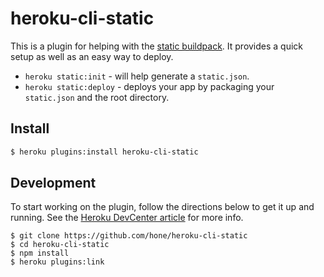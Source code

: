 # heroku-cli-static
This is a plugin for helping with the [static buildpack](https://github.com/hone/heroku-buildpack-static). It provides a quick setup as well as an easy way to deploy.

* `heroku static:init` - will help generate a `static.json`.
* `heroku static:deploy` - deploys your app by packaging your `static.json` and the root directory.

## Install
```sh
$ heroku plugins:install heroku-cli-static
```

## Development

To start working on the plugin, follow the directions below to get it up and running. See the [Heroku DevCenter article](https://devcenter.heroku.com/articles/developing-toolbelt-plug-ins#installing-the-plugin) for more info.

```
$ git clone https://github.com/hone/heroku-cli-static
$ cd heroku-cli-static
$ npm install
$ heroku plugins:link
```
